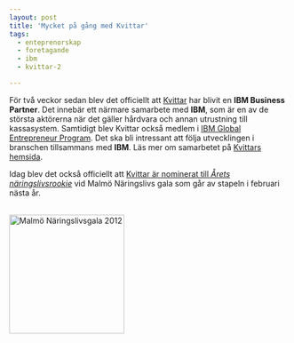```yaml
---
layout: post
title: 'Mycket på gång med Kvittar'
tags:
  - enteprenorskap
  - foretagande
  - ibm
  - kvittar-2

---
```


För två veckor sedan blev det officiellt att <a target="_blank" href="http://kvittar.se">Kvittar</a> har blivit en <b>IBM Business Partner</b>. Det innebär ett närmare samarbete med <b>IBM</b>, som är en av de största aktörerna när det gäller hårdvara och annan utrustning till kassasystem. Samtidigt blev Kvittar också medlem i <a target="_blank" href="https://www-304.ibm.com/partnerworld/wps/servlet/ContentHandler/isv_com_smp_startup">IBM Global Entrepreneur Program</a>. Det ska bli intressant att följa utvecklingen i branschen tillsammans med <b>IBM</b>. Läs mer om samarbetet på <a target="_blank" href="http://kvittar.se/2011/11/kvittar-ibm-business/">Kvittars hemsida</a>.

Idag blev det också officiellt att <a target="_blank" href="http://kvittar.se/2011/12/kvittar-nominerade-till-arets-rookie/">Kvittar är nominerat till <i>Årets näringslivsrookie</i></a> vid Malmö Näringslivs gala som går av stapeln i februari nästa år.

<br />
<img src="https://d2tjdh98vh6jzp.cloudfront.net/wordpress/wp-content/uploads/2011/12/Skarmavbild-2011-12-07-kl.-20.47.57.png" alt="Malmö Näringslivsgala 2012" title="Malmö näringslivsgala" width="207" height="214" class="aligncenter size-full wp-image-247" />


